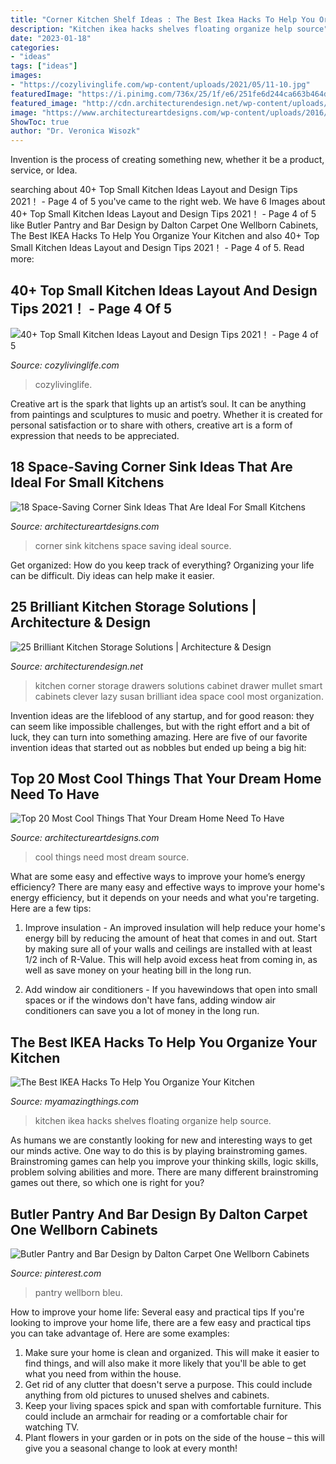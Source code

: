 ```yaml
---
title: "Corner Kitchen Shelf Ideas : The Best Ikea Hacks To Help You Organize Your Kitchen"
description: "Kitchen ikea hacks shelves floating organize help source"
date: "2023-01-18"
categories:
- "ideas"
tags: ["ideas"]
images:
- "https://cozylivinglife.com/wp-content/uploads/2021/05/11-10.jpg"
featuredImage: "https://i.pinimg.com/736x/25/1f/e6/251fe6d244ca663b464d3966ad6eb944.jpg"
featured_image: "http://cdn.architecturendesign.net/wp-content/uploads/2014/09/25-Mullet-Cabinetry-Kitchen-Corner-Drawers.jpg"
image: "https://www.architectureartdesigns.com/wp-content/uploads/2016/06/10-12-630x821.jpg"
ShowToc: true
author: "Dr. Veronica Wisozk"
---
```



Invention is the process of creating something new, whether it be a product, service, or Idea.

	

		
searching about 40+ Top Small Kitchen Ideas Layout and Design Tips 2021！ - Page 4 of 5 you've came to the right web. We have 6 Images about 40+ Top Small Kitchen Ideas Layout and Design Tips 2021！ - Page 4 of 5 like Butler Pantry and Bar Design by Dalton Carpet One Wellborn Cabinets, The Best IKEA Hacks To Help You Organize Your Kitchen and also 40+ Top Small Kitchen Ideas Layout and Design Tips 2021！ - Page 4 of 5. Read more:
		
    
## 40+ Top Small Kitchen Ideas Layout And Design Tips 2021！ - Page 4 Of 5

<img loading=lazy src="https://cozylivinglife.com/wp-content/uploads/2021/05/11-10.jpg" onerror="this.onerror=null;this.src='https://tse3.mm.bing.net/th?id=OIP.RBaRByG3tEA0ApySUPWaPwHaLH&amp;pid=15.1';" alt="40+ Top Small Kitchen Ideas Layout and Design Tips 2021！ - Page 4 of 5">

_Source: cozylivinglife.com_

>cozylivinglife. 

	

Creative art is the spark that lights up an artist’s soul. It can be anything from paintings and sculptures to music and poetry. Whether it is created for personal satisfaction or to share with others, creative art is a form of expression that needs to be appreciated.

    
## 18 Space-Saving Corner Sink Ideas That Are Ideal For Small Kitchens

<img loading=lazy src="https://www.architectureartdesigns.com/wp-content/uploads/2017/03/7-3.jpg" onerror="this.onerror=null;this.src='https://tse2.mm.bing.net/th?id=OIP.NJ3R0gzDllX822D_QxeIWwHaLD&amp;pid=15.1';" alt="18 Space-Saving Corner Sink Ideas That Are Ideal For Small Kitchens">

_Source: architectureartdesigns.com_

>corner sink kitchens space saving ideal source. 

	

Get organized: How do you keep track of everything?
Organizing your life can be difficult. Diy ideas can help make it easier.

    
## 25 Brilliant Kitchen Storage Solutions | Architecture &amp; Design

<img loading=lazy src="http://cdn.architecturendesign.net/wp-content/uploads/2014/09/25-Mullet-Cabinetry-Kitchen-Corner-Drawers.jpg" onerror="this.onerror=null;this.src='https://tse4.mm.bing.net/th?id=OIP.748ptL36zV8QrA8u0XiEhAHaJ3&amp;pid=15.1';" alt="25 Brilliant Kitchen Storage Solutions | Architecture &amp; Design">

_Source: architecturendesign.net_

>kitchen corner storage drawers solutions cabinet drawer mullet smart cabinets clever lazy susan brilliant idea space cool most organization. 

	

Invention ideas are the lifeblood of any startup, and for good reason: they can seem like impossible challenges, but with the right effort and a bit of luck, they can turn into something amazing. Here are five of our favorite invention ideas that started out as nobbles but ended up being a big hit:

    
## Top 20 Most Cool Things That Your Dream Home Need To Have

<img loading=lazy src="https://www.architectureartdesigns.com/wp-content/uploads/2016/06/10-12-630x821.jpg" onerror="this.onerror=null;this.src='https://tse3.mm.bing.net/th?id=OIP.ha-eF6R0jZH0Scc9liFpDwHaJp&amp;pid=15.1';" alt="Top 20 Most Cool Things That Your Dream Home Need To Have">

_Source: architectureartdesigns.com_

>cool things need most dream source. 

	

What are some easy and effective ways to improve your home’s energy efficiency?
There are many easy and effective ways to improve your home's energy efficiency, but it depends on your needs and what you're targeting. Here are a few tips:
1. Improve insulation - An improved insulation will help reduce your home's energy bill by reducing the amount of heat that comes in and out. Start by making sure all of your walls and ceilings are installed with at least 1/2 inch of R-Value. This will help avoid excess heat from coming in, as well as save money on your heating bill in the long run.

2. Add window air conditioners - If you havewindows that open into small spaces or if the windows don't have fans, adding window air conditioners can save you a lot of money in the long run.

    
## The Best IKEA Hacks To Help You Organize Your Kitchen

<img loading=lazy src="http://myamazingthings.com/wp-content/uploads/2017/02/Floating-Shelves-678x1024.jpg" onerror="this.onerror=null;this.src='https://tse3.mm.bing.net/th?id=OIP.-D--rmX02BK7FM_SRJbbbwHaLL&amp;pid=15.1';" alt="The Best IKEA Hacks To Help You Organize Your Kitchen">

_Source: myamazingthings.com_

>kitchen ikea hacks shelves floating organize help source. 

	

As humans we are constantly looking for new and interesting ways to get our minds active. One way to do this is by playing brainstroming games. Brainstroming games can help you improve your thinking skills, logic skills, problem solving abilities and more. There are many different brainstroming games out there, so which one is right for you?

    
## Butler Pantry And Bar Design By Dalton Carpet One Wellborn Cabinets

<img loading=lazy src="https://i.pinimg.com/736x/25/1f/e6/251fe6d244ca663b464d3966ad6eb944.jpg" onerror="this.onerror=null;this.src='https://tse3.mm.bing.net/th?id=OIP.OTmCVsAz7MsWo1ZCmxOmnQHaOD&amp;pid=15.1';" alt="Butler Pantry and Bar Design by Dalton Carpet One Wellborn Cabinets">

_Source: pinterest.com_

>pantry wellborn bleu. 

	

How to improve your home life: Several easy and practical tips
If you're looking to improve your home life, there are a few easy and practical tips you can take advantage of. Here are some examples:
1. Make sure your home is clean and organized. This will make it easier to find things, and will also make it more likely that you'll be able to get what you need from within the house.
2. Get rid of any clutter that doesn't serve a purpose. This could include anything from old pictures to unused shelves and cabinets.
3. Keep your living spaces spick and span with comfortable furniture. This could include an armchair for reading or a comfortable chair for watching TV. 
4. Plant flowers in your garden or in pots on the side of the house – this will give you a seasonal change to look at every month! 

